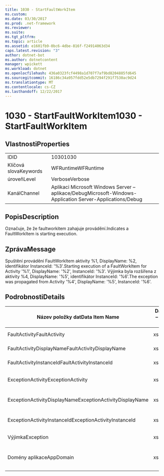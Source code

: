 ```yaml
---
title: 1030 - StartFaultWorkItem
ms.custom: 
ms.date: 03/30/2017
ms.prod: .net-framework
ms.reviewer: 
ms.suite: 
ms.tgt_pltfrm: 
ms.topic: article
ms.assetid: e1601fb9-0bc6-4dbe-816f-f24914063d34
caps.latest.revision: "3"
author: dotnet-bot
ms.author: dotnetcontent
manager: wpickett
ms.workload: dotnet
ms.openlocfilehash: 436a0323fcf4498a1d707f7af9bd8204885fd645
ms.sourcegitcommit: 16186c34a957fdd52e5db7294f291f7530ac9d24
ms.translationtype: MT
ms.contentlocale: cs-CZ
ms.lasthandoff: 12/22/2017
---
```

# <a name="1030---startfaultworkitem"></a><span data-ttu-id="2a13b-102">1030 - StartFaultWorkItem</span><span class="sxs-lookup"><span data-stu-id="2a13b-102">1030 - StartFaultWorkItem</span></span>
## <a name="properties"></a><span data-ttu-id="2a13b-103">Vlastnosti</span><span class="sxs-lookup"><span data-stu-id="2a13b-103">Properties</span></span>  
  
|||  
|-|-|  
|<span data-ttu-id="2a13b-104">ID</span><span class="sxs-lookup"><span data-stu-id="2a13b-104">ID</span></span>|<span data-ttu-id="2a13b-105">1030</span><span class="sxs-lookup"><span data-stu-id="2a13b-105">1030</span></span>|  
|<span data-ttu-id="2a13b-106">Klíčová slova</span><span class="sxs-lookup"><span data-stu-id="2a13b-106">Keywords</span></span>|<span data-ttu-id="2a13b-107">WFRuntime</span><span class="sxs-lookup"><span data-stu-id="2a13b-107">WFRuntime</span></span>|  
|<span data-ttu-id="2a13b-108">úroveň</span><span class="sxs-lookup"><span data-stu-id="2a13b-108">Level</span></span>|<span data-ttu-id="2a13b-109">Verbose</span><span class="sxs-lookup"><span data-stu-id="2a13b-109">Verbose</span></span>|  
|<span data-ttu-id="2a13b-110">Kanál</span><span class="sxs-lookup"><span data-stu-id="2a13b-110">Channel</span></span>|<span data-ttu-id="2a13b-111">Aplikaci Microsoft Windows Server – aplikace/Debug</span><span class="sxs-lookup"><span data-stu-id="2a13b-111">Microsoft-Windows-Application Server-Applications/Debug</span></span>|  
  
## <a name="description"></a><span data-ttu-id="2a13b-112">Popis</span><span class="sxs-lookup"><span data-stu-id="2a13b-112">Description</span></span>  
 <span data-ttu-id="2a13b-113">Označuje, že že faultworkitem zahajuje provádění.</span><span class="sxs-lookup"><span data-stu-id="2a13b-113">Indicates a FaultWorkItem is starting execution.</span></span>  
  
## <a name="message"></a><span data-ttu-id="2a13b-114">Zpráva</span><span class="sxs-lookup"><span data-stu-id="2a13b-114">Message</span></span>  
 <span data-ttu-id="2a13b-115">Spuštění provádění FaultWorkItem aktivity %1, DisplayName: %2, identifikátor InstanceId: '%3'.</span><span class="sxs-lookup"><span data-stu-id="2a13b-115">Starting execution of a FaultWorkItem for Activity '%1', DisplayName: '%2', InstanceId: '%3'.</span></span>  <span data-ttu-id="2a13b-116">Výjimka byla rozšířena z aktivity %4, DisplayName: '%5', identifikátor InstanceId: '%6'.</span><span class="sxs-lookup"><span data-stu-id="2a13b-116">The exception was propagated from Activity '%4', DisplayName: '%5', InstanceId: '%6'.</span></span>  
  
## <a name="details"></a><span data-ttu-id="2a13b-117">Podrobnosti</span><span class="sxs-lookup"><span data-stu-id="2a13b-117">Details</span></span>  
  
|<span data-ttu-id="2a13b-118">Název položky dat</span><span class="sxs-lookup"><span data-stu-id="2a13b-118">Data Item Name</span></span>|<span data-ttu-id="2a13b-119">Datová položka – Typ</span><span class="sxs-lookup"><span data-stu-id="2a13b-119">Data Item Type</span></span>|<span data-ttu-id="2a13b-120">Popis</span><span class="sxs-lookup"><span data-stu-id="2a13b-120">Description</span></span>|  
|--------------------|--------------------|-----------------|  
|<span data-ttu-id="2a13b-121">FaultActivity</span><span class="sxs-lookup"><span data-stu-id="2a13b-121">FaultActivity</span></span>|<span data-ttu-id="2a13b-122">xs:String</span><span class="sxs-lookup"><span data-stu-id="2a13b-122">xs:string</span></span>|<span data-ttu-id="2a13b-123">Název typu selhání aktivity.</span><span class="sxs-lookup"><span data-stu-id="2a13b-123">The type name of the fault activity.</span></span>|  
|<span data-ttu-id="2a13b-124">FaultActivityDisplayName</span><span class="sxs-lookup"><span data-stu-id="2a13b-124">FaultActivityDisplayName</span></span>|<span data-ttu-id="2a13b-125">xs:String</span><span class="sxs-lookup"><span data-stu-id="2a13b-125">xs:string</span></span>|<span data-ttu-id="2a13b-126">Zobrazovaný název selhání aktivity.</span><span class="sxs-lookup"><span data-stu-id="2a13b-126">The display name of the fault activity.</span></span>|  
|<span data-ttu-id="2a13b-127">FaultActivityInstanceId</span><span class="sxs-lookup"><span data-stu-id="2a13b-127">FaultActivityInstanceId</span></span>|<span data-ttu-id="2a13b-128">xs:String</span><span class="sxs-lookup"><span data-stu-id="2a13b-128">xs:string</span></span>|<span data-ttu-id="2a13b-129">Id instance selhání aktivity.</span><span class="sxs-lookup"><span data-stu-id="2a13b-129">The instance id of the fault activity.</span></span>|  
|<span data-ttu-id="2a13b-130">ExceptionActivity</span><span class="sxs-lookup"><span data-stu-id="2a13b-130">ExceptionActivity</span></span>|<span data-ttu-id="2a13b-131">xs:String</span><span class="sxs-lookup"><span data-stu-id="2a13b-131">xs:string</span></span>|<span data-ttu-id="2a13b-132">Název typu aktivity, která vrátila výjimku.</span><span class="sxs-lookup"><span data-stu-id="2a13b-132">The type name of the activity that threw the exception.</span></span>|  
|<span data-ttu-id="2a13b-133">ExceptionActivityDisplayName</span><span class="sxs-lookup"><span data-stu-id="2a13b-133">ExceptionActivityDisplayName</span></span>|<span data-ttu-id="2a13b-134">xs:String</span><span class="sxs-lookup"><span data-stu-id="2a13b-134">xs:string</span></span>|<span data-ttu-id="2a13b-135">Zobrazovaný název aktivity, která vrátila výjimku.</span><span class="sxs-lookup"><span data-stu-id="2a13b-135">The display name of the activity that threw the exception.</span></span>|  
|<span data-ttu-id="2a13b-136">ExceptionActivityInstanceId</span><span class="sxs-lookup"><span data-stu-id="2a13b-136">ExceptionActivityInstanceId</span></span>|<span data-ttu-id="2a13b-137">xs:String</span><span class="sxs-lookup"><span data-stu-id="2a13b-137">xs:string</span></span>|<span data-ttu-id="2a13b-138">Id instance aktivity, která vrátila výjimku.</span><span class="sxs-lookup"><span data-stu-id="2a13b-138">The instance id of the activity that threw the exception.</span></span>|  
|<span data-ttu-id="2a13b-139">Výjimka</span><span class="sxs-lookup"><span data-stu-id="2a13b-139">Exception</span></span>|<span data-ttu-id="2a13b-140">xs:String</span><span class="sxs-lookup"><span data-stu-id="2a13b-140">xs:string</span></span>|<span data-ttu-id="2a13b-141">Podrobnosti o výjimce pro výjimky</span><span class="sxs-lookup"><span data-stu-id="2a13b-141">The exception details for the exception</span></span>|  
|<span data-ttu-id="2a13b-142">Domény aplikace</span><span class="sxs-lookup"><span data-stu-id="2a13b-142">AppDomain</span></span>|<span data-ttu-id="2a13b-143">xs:String</span><span class="sxs-lookup"><span data-stu-id="2a13b-143">xs:string</span></span>|<span data-ttu-id="2a13b-144">Řetězec vrácený AppDomain.CurrentDomain.FriendlyName.</span><span class="sxs-lookup"><span data-stu-id="2a13b-144">The string returned by AppDomain.CurrentDomain.FriendlyName.</span></span>|
